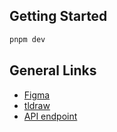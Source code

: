 
## Getting Started

```bash
pnpm dev
```
## General Links
- [Figma](https://www.figma.com/file/uxb11MLYQ1fNDeGFOt7w6F/ZU-Hospital?type=design&mode=design&t=5kIZTGtOXSifi3yg-0)
- [tldraw](https://www.tldraw.com/v/yjshwRT1in9ukWbv7p6zt?v=-5354,296,4471,2363&p=page)
- [API endpoint](https://zhospital.azurewebsites.net/swagger/)

